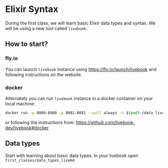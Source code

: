 # Elixir Syntax

During the first class, we will learn basic Elixir data types and syntax.
We will be using a new tool called `livebook`.

## How to start?

### fly.io
You can launch `livebook` instance using https://fly.io/launch/livebook and following instructions on the website.

### docker
Alternately you can run `livebook` instance in a docker container on your local machine:

```bash
docker run -p 8080:8080 -p 8081:8081 --pull always -v $(pwd):/data livebook/livebook
```

or following the instructions from: https://github.com/livebook-dev/livebook#docker

## Data types

Start with learning about basic data types. In your livebook open `first_classes/data_types.livemd`
